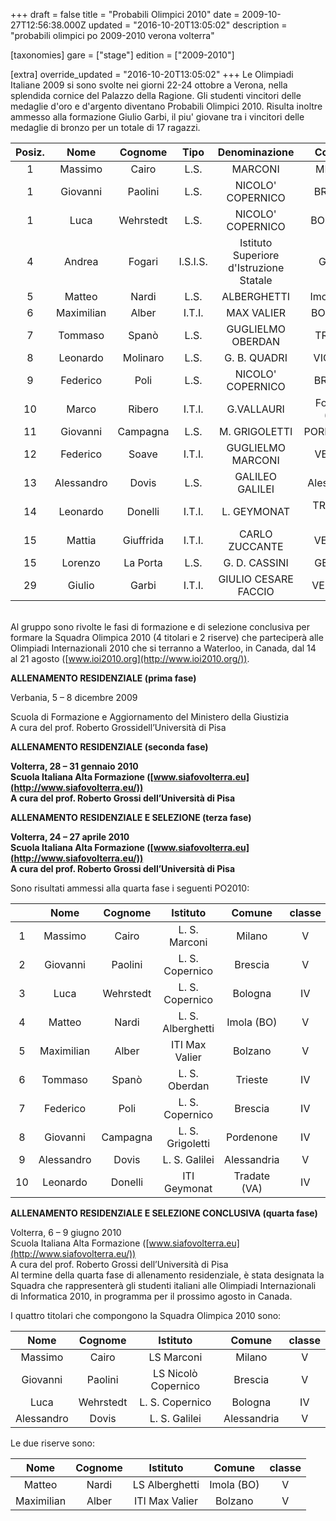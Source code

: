 +++
draft = false
title = "Probabili Olimpici 2010"
date = 2009-10-27T12:56:38.000Z
updated = "2016-10-20T13:05:02"
description = "probabili olimpici po 2009-2010 verona volterra"

[taxonomies]
gare = ["stage"]
edition = ["2009-2010"]

[extra]
override_updated = "2016-10-20T13:05:02"
+++
Le Olimpiadi Italiane 2009 si sono svolte nei giorni 22-24 ottobre a Verona, nella splendida cornice del Palazzo della Ragione. Gli studenti vincitori delle medaglie d'oro e d'argento diventano Probabili Olimpici 2010. Risulta inoltre ammesso alla formazione Giulio Garbi, il piu' giovane tra i vincitori delle medaglie di bronzo per un totale di 17 ragazzi.

| Posiz. |    Nome    |  Cognome  |   Tipo   |              Denominazione              |    Comune    | Classe |
| :----: | :--------: | :-------: | :------: | :-------------------------------------: | :----------: | :----: |
|   1    |  Massimo   |   Cairo   |   L.S.   |                 MARCONI                 |    MILANO    |   V    |
|   1    |  Giovanni  |  Paolini  |   L.S.   |            NICOLO' COPERNICO            |   BRESCIA    |   V    |
|   1    |    Luca    | Wehrstedt |   L.S.   |            NICOLO' COPERNICO            |   BOLOGNA    |   IV   |
|   4    |   Andrea   |  Fogari   | I.S.I.S. | Istituto Superiore d'Istruzione Statale |   Gorizia    |   V    |
|   5    |   Matteo   |   Nardi   |   L.S.   |               ALBERGHETTI               |  Imola (BO)  |   V    |
|   6    | Maximilian |   Alber   |  I.T.I.  |               MAX VALIER                |   BOLZANO    |   V    |
|   7    |  Tommaso   |   Spanò   |   L.S.   |            GUGLIELMO OBERDAN            |   TRIESTE    |   IV   |
|   8    |  Leonardo  | Molinaro  |   L.S.   |              G. B. QUADRI               |   VICENZA    |   V    |
|   9    |  Federico  |   Poli    |   L.S.   |            NICOLO' COPERNICO            |   BRESCIA    |   IV   |
|   10   |   Marco    |  Ribero   |  I.T.I.  |               G.VALLAURI                | Fossano (CN) |   V    |
|   11   |  Giovanni  | Campagna  |   L.S.   |              M. GRIGOLETTI              |  PORDENONE   |   IV   |
|   12   |  Federico  |   Soave   |  I.T.I.  |            GUGLIELMO MARCONI            |    VERONA    |   V    |
|   13   | Alessandro |   Dovis   |   L.S.   |             GALILEO GALILEI             | Alessandria  |   V    |
|   14   |  Leonardo  |  Donelli  |  I.T.I.  |               L. GEYMONAT               | TRADATE (VA) |   IV   |
|   15   |   Mattia   | Giuffrida |  I.T.I.  |             CARLO ZUCCANTE              |   VENEZIA    |   V    |
|   15   |  Lorenzo   | La Porta  |   L.S.   |              G. D. CASSINI              |    GENOVA    |  III   |
|   29   |   Giulio   |   Garbi   |  I.T.I.  |          GIULIO CESARE FACCIO           |   VERCELLI   |   IV   |

<br/> Al gruppo sono rivolte le fasi di formazione e di selezione conclusiva per formare la Squadra Olimpica 2010 (4 titolari e 2 riserve) che parteciperà alle Olimpiadi Internazionali 2010 che si terranno a Waterloo, in Canada, dal 14 al 21 agosto ([www.ioi2010.org](http://www.ioi2010.org/)).

**ALLENAMENTO RESIDENZIALE (prima fase)**

Verbania, 5 – 8 dicembre 2009

Scuola di Formazione e Aggiornamento del Ministero della Giustizia<br/> A cura del prof. Roberto Grossidell’Università di Pisa

**ALLENAMENTO RESIDENZIALE (seconda fase)**

**Volterra, 28 – 31 gennaio 2010<br/> Scuola Italiana Alta Formazione ([www.siafovolterra.eu](http://www.siafovolterra.eu/))<br/> A cura del prof. Roberto Grossi dell’Università di Pisa**

**ALLENAMENTO RESIDENZIALE E SELEZIONE (terza fase)**

**Volterra, 24 – 27 aprile 2010<br/> Scuola Italiana Alta Formazione ([www.siafovolterra.eu](http://www.siafovolterra.eu/))<br/> A cura del prof. Roberto Grossi dell’Università di Pisa**

Sono risultati ammessi alla quarta fase i seguenti PO2010:

|     |  **Nome**  | **Cognome** |   **Istituto**    |  **Comune**  | **classe** |
| :-: | :--------: | :---------: | :---------------: | :----------: | :--------: |
|  1  |  Massimo   |    Cairo    |   L. S. Marconi   |    Milano    |     V      |
|  2  |  Giovanni  |   Paolini   |  L. S. Copernico  |   Brescia    |     V      |
|  3  |    Luca    |  Wehrstedt  |  L. S. Copernico  |   Bologna    |     IV     |
|  4  |   Matteo   |    Nardi    | L. S. Alberghetti |  Imola (BO)  |     V      |
|  5  | Maximilian |    Alber    |  ITI Max Valier   |   Bolzano    |     V      |
|  6  |  Tommaso   |    Spanò    |   L. S. Oberdan   |   Trieste    |     IV     |
|  7  |  Federico  |    Poli     |  L. S. Copernico  |   Brescia    |     IV     |
|  8  |  Giovanni  |  Campagna   | L. S. Grigoletti  |  Pordenone   |     IV     |
|  9  | Alessandro |    Dovis    |   L. S. Galilei   | Alessandria  |     V      |
| 10  |  Leonardo  |   Donelli   |   ITI Geymonat    | Tradate (VA) |     IV     |

**ALLENAMENTO RESIDENZIALE E SELEZIONE CONCLUSIVA (quarta fase)**

Volterra, 6 – 9 giugno 2010<br/> Scuola Italiana Alta Formazione ([www.siafovolterra.eu](http://www.siafovolterra.eu/))<br/> A cura del prof. Roberto Grossi dell’Università di Pisa<br/> Al termine della quarta fase di allenamento residenziale, è stata designata la Squadra che rappresenterà gli studenti italiani alle Olimpiadi Internazionali di Informatica 2010, in programma per il prossimo agosto in Canada.

I quattro titolari che compongono la Squadra Olimpica 2010 sono:

|  **Nome**  | **Cognome** |    **Istituto**     | **Comune**  | **classe** |
| :--------: | :---------: | :-----------------: | :---------: | :--------: |
|  Massimo   |    Cairo    |     LS Marconi      |   Milano    |     V      |
|  Giovanni  |   Paolini   | LS Nicolò Copernico |   Brescia   |     V      |
|    Luca    |  Wehrstedt  |   L. S. Copernico   |   Bologna   |     IV     |
| Alessandro |    Dovis    |    L. S. Galilei    | Alessandria |     V      |

Le due riserve sono:

|  **Nome**  | **Cognome** |  **Istituto**  | **Comune** | **classe** |
| :--------: | :---------: | :------------: | :--------: | :--------: |
|   Matteo   |    Nardi    | LS Alberghetti | Imola (BO) |     V      |
| Maximilian |    Alber    | ITI Max Valier |  Bolzano   |     V      |
